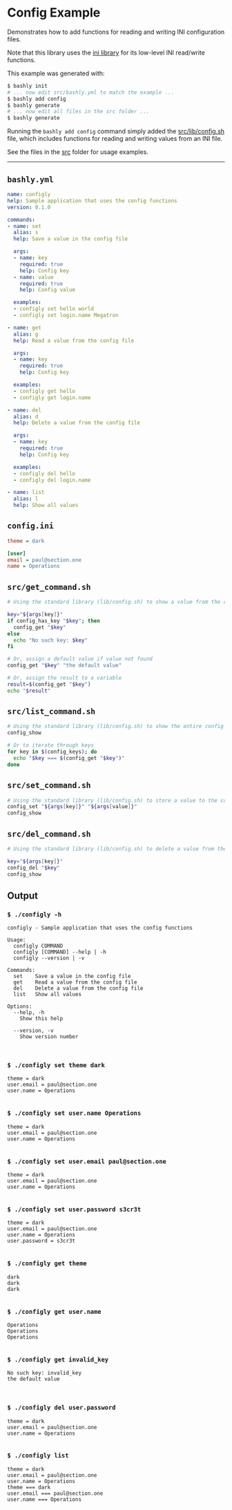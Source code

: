 # Config Example

Demonstrates how to add functions for reading and writing INI configuration
files. 

Note that this library uses the [ini library](https://github.com/bashly-framework/bashly/tree/master/examples/ini#readme)
for its low-level INI read/write functions.

This example was generated with:

```bash
$ bashly init
# ... now edit src/bashly.yml to match the example ...
$ bashly add config
$ bashly generate
# ... now edit all files in the src folder ...
$ bashly generate
```

Running the `bashly add config` command simply added the [src/lib/config.sh](src/lib/config.sh) file, which includes functions for reading and writing values from an INI file.

See the files in the [src](src) folder for usage examples.

<!-- include: config.ini src/get_command.sh src/list_command.sh src/set_command.sh src/del_command.sh -->

-----

## `bashly.yml`

````yaml
name: configly
help: Sample application that uses the config functions
version: 0.1.0

commands:
- name: set
  alias: s
  help: Save a value in the config file

  args:
  - name: key
    required: true
    help: Config key
  - name: value
    required: true
    help: Config value

  examples:
  - configly set hello world
  - configly set login.name Megatron

- name: get
  alias: g
  help: Read a value from the config file

  args:
  - name: key
    required: true
    help: Config key

  examples:
  - configly get hello
  - configly get login.name

- name: del
  alias: d
  help: Delete a value from the config file

  args:
  - name: key
    required: true
    help: Config key

  examples:
  - configly del hello
  - configly del login.name

- name: list
  alias: l
  help: Show all values
````

## `config.ini`

````ini
theme = dark

[user]
email = paul@section.one
name = Operations

````

## `src/get_command.sh`

````bash
# Using the standard library (lib/config.sh) to show a value from the config

key="${args[key]}"
if config_has_key "$key"; then
  config_get "$key"
else
  echo "No such key: $key"
fi

# Or, assign a default value if value not found
config_get "$key" "the default value"

# Or, assign the result to a variable
result=$(config_get "$key")
echo "$result"


````

## `src/list_command.sh`

````bash
# Using the standard library (lib/config.sh) to show the entire config file
config_show

# Or to iterate through keys
for key in $(config_keys); do
  echo "$key === $(config_get "$key")"
done

````

## `src/set_command.sh`

````bash
# Using the standard library (lib/config.sh) to store a value to the config
config_set "${args[key]}" "${args[value]}"
config_show

````

## `src/del_command.sh`

````bash
# Using the standard library (lib/config.sh) to delete a value from the config

key="${args[key]}"
config_del "$key"
config_show

````


## Output

### `$ ./configly -h`

````shell
configly - Sample application that uses the config functions

Usage:
  configly COMMAND
  configly [COMMAND] --help | -h
  configly --version | -v

Commands:
  set    Save a value in the config file
  get    Read a value from the config file
  del    Delete a value from the config file
  list   Show all values

Options:
  --help, -h
    Show this help

  --version, -v
    Show version number



````

### `$ ./configly set theme dark`

````shell
theme = dark
user.email = paul@section.one
user.name = Operations


````

### `$ ./configly set user.name Operations`

````shell
theme = dark
user.email = paul@section.one
user.name = Operations


````

### `$ ./configly set user.email paul@section.one`

````shell
theme = dark
user.email = paul@section.one
user.name = Operations


````

### `$ ./configly set user.password s3cr3t`

````shell
theme = dark
user.email = paul@section.one
user.name = Operations
user.password = s3cr3t


````

### `$ ./configly get theme`

````shell
dark
dark
dark


````

### `$ ./configly get user.name`

````shell
Operations
Operations
Operations


````

### `$ ./configly get invalid_key`

````shell
No such key: invalid_key
the default value



````

### `$ ./configly del user.password`

````shell
theme = dark
user.email = paul@section.one
user.name = Operations


````

### `$ ./configly list`

````shell
theme = dark
user.email = paul@section.one
user.name = Operations
theme === dark
user.email === paul@section.one
user.name === Operations


````



